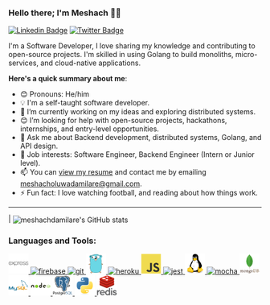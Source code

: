 
### Hello there; I'm Meshach 👋🏾

[![Linkedin Badge](https://img.shields.io/badge/-meshachodejide-blue?style=for-the-badge&logo=Linkedin&logoColor=white&link=https://www.linkedin.com/in/meshachodejide)](https://www.linkedin.com/in/meshach-odejide-4a9167185/)
[![Twitter Badge](https://img.shields.io/badge/-@meshachdare-1ca0f1?style=for-the-badge&logo=twitter&logoColor=white&link=https://twitter.com/meshachdare)](https://twitter.com/meshachdare)

I'm a Software Developer, I love sharing my knowledge and contributing to open-source projects. I'm skilled in using Golang to build monoliths, micro-services, and cloud-native applications.

**Here's a quick summary about me**:

- 😊 Pronouns: He/him
- 💡 I'm a self-taught software developer.
- 🌱 I’m currently working on my ideas and exploring distributed systems.
- 😊 I’m looking for help with open-source projects, hackathons, internships, and entry-level opportunities.
- 💬 Ask me about Backend development, distributed systems, Golang, and API design.
- 💼 Job interests: Software Engineer, Backend Engineer (Intern or Junior level).
- 📫 You can [view my resume](#) and contact me by emailing meshacholuwadamilare@gmail.com.
- ⚡ Fun fact: I love watching football, and reading about how things work.

---

| <img align="center" src="https://github-readme-stats.vercel.app/api?username=meshachdamilare&show_icons=true&include_all_commits=true&hide_border=true" alt="meshachdamilare's GitHub stats" />


<h3 align="left">Languages and Tools:</h3>
<p align="left"> <a href="https://expressjs.com" target="_blank"> <img src="https://raw.githubusercontent.com/devicons/devicon/master/icons/express/express-original-wordmark.svg" alt="express" width="40" height="40"/> </a> <a href="https://firebase.google.com/" target="_blank"> <img src="https://www.vectorlogo.zone/logos/firebase/firebase-icon.svg" alt="firebase" width="40" height="40"/> </a> <a href="https://git-scm.com/" target="_blank"> <img src="https://www.vectorlogo.zone/logos/git-scm/git-scm-icon.svg" alt="git" width="40" height="40"/> </a> <a href="https://golang.org" target="_blank"> <img src="https://raw.githubusercontent.com/devicons/devicon/master/icons/go/go-original.svg" alt="go" width="40" height="40"/> </a> <a href="https://heroku.com" target="_blank"> <img src="https://www.vectorlogo.zone/logos/heroku/heroku-icon.svg" alt="heroku" width="40" height="40"/> </a> <a href="https://developer.mozilla.org/en-US/docs/Web/JavaScript" target="_blank"> <img src="https://raw.githubusercontent.com/devicons/devicon/master/icons/javascript/javascript-original.svg" alt="javascript" width="40" height="40"/> </a> <a href="https://jestjs.io" target="_blank"> <img src="https://www.vectorlogo.zone/logos/jestjsio/jestjsio-icon.svg" alt="jest" width="40" height="40"/> </a> <a href="https://www.linux.org/" target="_blank"> <img src="https://raw.githubusercontent.com/devicons/devicon/master/icons/linux/linux-original.svg" alt="linux" width="40" height="40"/> </a> <a href="https://mochajs.org" target="_blank"> <img src="https://www.vectorlogo.zone/logos/mochajs/mochajs-icon.svg" alt="mocha" width="40" height="40"/> </a> <a href="https://www.mongodb.com/" target="_blank"> <img src="https://raw.githubusercontent.com/devicons/devicon/master/icons/mongodb/mongodb-original-wordmark.svg" alt="mongodb" width="40" height="40"/> </a> <a href="https://www.mysql.com/" target="_blank"> <img src="https://raw.githubusercontent.com/devicons/devicon/master/icons/mysql/mysql-original-wordmark.svg" alt="mysql" width="40" height="40"/> </a> <a href="https://nodejs.org" target="_blank"> <img src="https://raw.githubusercontent.com/devicons/devicon/master/icons/nodejs/nodejs-original-wordmark.svg" alt="nodejs" width="40" height="40"/> </a> <a href="https://www.postgresql.org" target="_blank"> <img src="https://raw.githubusercontent.com/devicons/devicon/master/icons/postgresql/postgresql-original-wordmark.svg" alt="postgresql" width="40" height="40"/> </a> <a href="https://www.python.org" target="_blank"> <img src="https://raw.githubusercontent.com/devicons/devicon/master/icons/python/python-original.svg" alt="python" width="40" height="40"/> </a> <a href="https://redis.io" target="_blank"> <img src="https://raw.githubusercontent.com/devicons/devicon/master/icons/redis/redis-original-wordmark.svg" alt="redis" width="40" height="40"/> </a>
</p>


